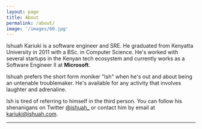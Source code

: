 ```yaml
---
layout: page
title: About
permalink: /about/
image: '/images/60.jpg'
---
```


Ishuah Kariuki is a software engineer and SRE. He graduated from Kenyatta University in 2011 with a BSc. in Computer Science. He's worked with several startups in the Kenyan tech ecosystem and currently works as a Software Engineer II at **Microsoft**.

Ishuah prefers the short form moniker "Ish" when he's out and about being an untenable troublemaker. He's available for any activity that involves laughter and adrenaline.

Ish is tired of referring to himself in the third person. You can follow his shenanigans on Twitter [@ishuah\_](https://twitter.com/ishuah_) or contact him by email at [kariuki@ishuah.com](mailto:kariuki@ishuah.com).

<hr>
